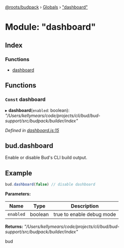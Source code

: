 [@roots/budpack](../README.md) › [Globals](../globals.md) › ["dashboard"](_dashboard_.md)

# Module: "dashboard"

## Index

### Functions

* [dashboard](_dashboard_.md#const-dashboard)

## Functions

### `Const` dashboard

▸ **dashboard**(`enabled`: boolean): *"/Users/kellymears/code/projects/cli/bud/bud-support/src/budpack/builder/index"*

*Defined in [dashboard.js:15](https://github.com/roots/bud-support/blob/5f43850/src/budpack/builder/api/dashboard.js#L15)*

## bud.dashboard

Enable or disable Bud's CLI build output.

## Example

```js
bud.dashboard(false) // disable dashboard
```

**Parameters:**

Name | Type | Description |
------ | ------ | ------ |
`enabled` | boolean | true to enable debug mode |

**Returns:** *"/Users/kellymears/code/projects/cli/bud/bud-support/src/budpack/builder/index"*

bud
